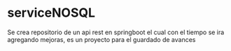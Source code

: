 # serviceNOSQL
Se crea repositorio de un api rest en springboot el cual con el tiempo se ira agregando mejoras, es un proyecto para el guardado de avances 
